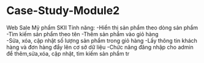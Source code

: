 # Case-Study-Module2
Web Sale Mỹ phẩm SKII
Tính năng: 
-Hiển thị sản phẩm theo dòng sản phẩm
-Tìm kiếm sản phẩm theo tên
-Thêm sản phẩm vào giỏ hàng  
-Sửa, xóa, cập nhật số lượng sản phẩm trong giỏ hàng
-Lấy thông tin khách hàng và đơn hàng đẩy lên cơ sở dữ liệu
-Chức năng đăng nhập cho admin để thêm,sửa,xóa, cập nhật, tìm kiếm sản phẩm tr
